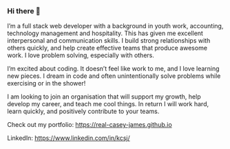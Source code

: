 ### Hi there 👋

I’m a full stack web developer with a background in youth work, accounting, technology management and hospitality. This has given me excellent interpersonal and communication skills. I build strong relationships with others quickly, and help create effective teams that produce awesome work. I love problem solving, especially with others.

I’m excited about coding. It doesn’t feel like work to me, and I love learning new pieces. I dream in code and often unintentionally solve problems while exercising or in the shower!

I am looking to join an organisation that will support my growth, help develop my career, and teach me cool things. In return I will work hard, learn quickly, and positively contribute to your teams.

Check out my portfolio: https://real-casey-james.github.io

LinkedIn: https://www.linkedin.com/in/kcsj/

